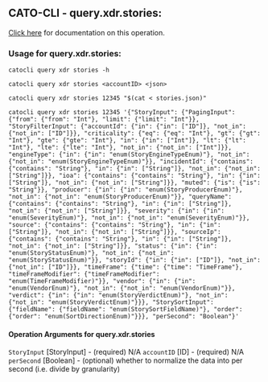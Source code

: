 
## CATO-CLI - query.xdr.stories:
[Click here](https://api.catonetworks.com/documentation/#query-stories) for documentation on this operation.

### Usage for query.xdr.stories:

`catocli query xdr stories -h`

`catocli query xdr stories <accountID> <json>`

`catocli query xdr stories 12345 "$(cat < stories.json)"`

`catocli query xdr stories 12345 '{"StoryInput": {"PagingInput": {"from": {"from": "Int"}, "limit": {"limit": "Int"}}, "StoryFilterInput": {"accountId": {"in": {"in": ["ID"]}, "not_in": {"not_in": ["ID"]}}, "criticality": {"eq": {"eq": "Int"}, "gt": {"gt": "Int"}, "gte": {"gte": "Int"}, "in": {"in": ["Int"]}, "lt": {"lt": "Int"}, "lte": {"lte": "Int"}, "not_in": {"not_in": ["Int"]}}, "engineType": {"in": {"in": "enum(StoryEngineTypeEnum)"}, "not_in": {"not_in": "enum(StoryEngineTypeEnum)"}}, "incidentId": {"contains": {"contains": "String"}, "in": {"in": ["String"]}, "not_in": {"not_in": ["String"]}}, "ioa": {"contains": {"contains": "String"}, "in": {"in": ["String"]}, "not_in": {"not_in": ["String"]}}, "muted": {"is": {"is": "String"}}, "producer": {"in": {"in": "enum(StoryProducerEnum)"}, "not_in": {"not_in": "enum(StoryProducerEnum)"}}, "queryName": {"contains": {"contains": "String"}, "in": {"in": ["String"]}, "not_in": {"not_in": ["String"]}}, "severity": {"in": {"in": "enum(SeverityEnum)"}, "not_in": {"not_in": "enum(SeverityEnum)"}}, "source": {"contains": {"contains": "String"}, "in": {"in": ["String"]}, "not_in": {"not_in": ["String"]}}, "sourceIp": {"contains": {"contains": "String"}, "in": {"in": ["String"]}, "not_in": {"not_in": ["String"]}}, "status": {"in": {"in": "enum(StoryStatusEnum)"}, "not_in": {"not_in": "enum(StoryStatusEnum)"}}, "storyId": {"in": {"in": ["ID"]}, "not_in": {"not_in": ["ID"]}}, "timeFrame": {"time": {"time": "TimeFrame"}, "timeFrameModifier": {"timeFrameModifier": "enum(TimeFrameModifier)"}}, "vendor": {"in": {"in": "enum(VendorEnum)"}, "not_in": {"not_in": "enum(VendorEnum)"}}, "verdict": {"in": {"in": "enum(StoryVerdictEnum)"}, "not_in": {"not_in": "enum(StoryVerdictEnum)"}}}, "StorySortInput": {"fieldName": {"fieldName": "enum(StorySortFieldName)"}, "order": {"order": "enum(SortDirectionEnum)"}}}, "perSecond": "Boolean"}'`

#### Operation Arguments for query.xdr.stories ####
`StoryInput` [StoryInput] - (required) N/A 
`accountID` [ID] - (required) N/A 
`perSecond` [Boolean] - (optional) whether to normalize the data into per second (i.e. divide by granularity) 

